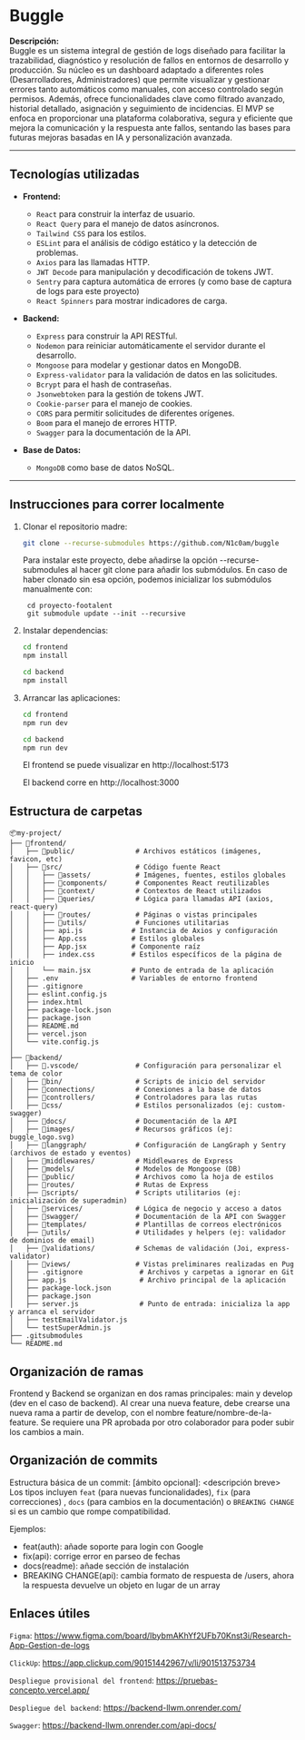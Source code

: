 # Buggle

**Descripción:**  
Buggle es un sistema integral de gestión de logs diseñado para facilitar la trazabilidad, diagnóstico y resolución de fallos en entornos de desarrollo y producción. Su núcleo es un dashboard adaptado a diferentes roles (Desarrolladores, Administradores) que permite visualizar y gestionar errores tanto automáticos como manuales, con acceso controlado según permisos. Además, ofrece funcionalidades clave como filtrado avanzado, historial detallado, asignación y seguimiento de incidencias. El MVP se enfoca en proporcionar una plataforma colaborativa, segura y eficiente que mejora la comunicación y la respuesta ante fallos, sentando las bases para futuras mejoras basadas en IA y personalización avanzada.

---

## Tecnologías utilizadas

- **Frontend:**

  - `React` para construir la interfaz de usuario.
  - `React Query` para el manejo de datos asíncronos.
  - `Tailwind CSS` para los estilos.
  - `ESLint` para el análisis de código estático y la detección de problemas.
  - `Axios` para las llamadas HTTP.
  - `JWT Decode` para manipulación y decodificación de tokens JWT.
  - `Sentry` para captura automática de errores (y como base de captura de logs para este proyecto)
  - `React Spinners` para mostrar indicadores de carga.

- **Backend:**

  - `Express` para construir la API RESTful.
  - `Nodemon` para reiniciar automáticamente el servidor durante el desarrollo.
  - `Mongoose` para modelar y gestionar datos en MongoDB.
  - `Express-validator` para la validación de datos en las solicitudes.
  - `Bcrypt` para el hash de contraseñas.
  - `Jsonwebtoken` para la gestión de tokens JWT.
  - `Cookie-parser` para el manejo de cookies.
  - `CORS` para permitir solicitudes de diferentes orígenes.
  - `Boom` para el manejo de errores HTTP.
  - `Swagger` para la documentación de la API.

- **Base de Datos:**
  - `MongoDB` como base de datos NoSQL.

---

## Instrucciones para correr localmente

1. Clonar el repositorio madre:

   ```bash
   git clone --recurse-submodules https://github.com/N1c0am/buggle
   ```

    Para instalar este proyecto, debe añadirse la opción --recurse-submodules al hacer git clone para añadir los submódulos. En caso de haber clonado sin esa opción, podemos inicializar los submódulos manualmente con:

        cd proyecto-footalent
        git submodule update --init --recursive

2. Instalar dependencias:   

   ```bash
   cd frontend
   npm install
   ```

   ```bash
   cd backend
   npm install
   ```

3. Arrancar las aplicaciones:

   ```bash
   cd frontend
   npm run dev
   ```

   ```bash
   cd backend
   npm run dev
   ```

    El frontend se puede visualizar en http://localhost:5173

    El backend corre en http://localhost:3000


## Estructura de carpetas
```
📦my-project/
├── 📁frontend/
│   ├── 📁public/               # Archivos estáticos (imágenes, favicon, etc)
│   ├── 📁src/                  # Código fuente React
│   │   ├── 📁assets/           # Imágenes, fuentes, estilos globales
│   │   ├── 📁components/       # Componentes React reutilizables
│   │   ├── 📁context/          # Contextos de React utilizados
│   │   ├── 📁queries/          # Lógica para llamadas API (axios, react-query)
│   │   ├── 📁routes/           # Páginas o vistas principales
│   │   ├── 📁utils/            # Funciones utilitarias
│   │   ├── api.js            # Instancia de Axios y configuración
│   │   ├── App.css           # Estilos globales
│   │   ├── App.jsx           # Componente raíz
│   │   ├── index.css         # Estilos específicos de la página de inicio
│   │   └── main.jsx          # Punto de entrada de la aplicación
│   ├── .env                  # Variables de entorno frontend
│   ├── .gitignore
│   ├── eslint.config.js
│   ├── index.html
│   ├── package-lock.json
│   ├── package.json
│   ├── README.md
│   ├── vercel.json
│   └── vite.config.js
│
├── 📁backend/
│   ├── 📁.vscode/              # Configuración para personalizar el tema de color
│   ├── 📁bin/                  # Scripts de inicio del servidor
│   ├── 📁connections/          # Conexiones a la base de datos
│   ├── 📁controllers/          # Controladores para las rutas
│   ├── 📁css/                  # Estilos personalizados (ej: custom-swagger)
│   ├── 📁docs/                 # Documentación de la API
│   ├── 📁images/               # Recursos gráficos (ej: buggle_logo.svg)
│   ├── 📁langgraph/            # Configuración de LangGraph y Sentry (archivos de estado y eventos)
│   ├── 📁middlewares/          # Middlewares de Express
│   ├── 📁models/               # Modelos de Mongoose (DB)
│   ├── 📁public/               # Archivos como la hoja de estilos
│   ├── 📁routes/               # Rutas de Express
│   ├── 📁scripts/              # Scripts utilitarios (ej: inicialización de superadmin)
│   ├── 📁services/             # Lógica de negocio y acceso a datos
│   ├── 📁swagger/              # Documentación de la API con Swagger
│   ├── 📁templates/            # Plantillas de correos electrónicos
│   ├── 📁utils/                # Utilidades y helpers (ej: validador de dominios de email)
│   ├── 📁validations/          # Schemas de validación (Joi, express-validator)
│   ├── 📁views/                # Vistas preliminares realizadas en Pug
│   ├── .gitignore              # Archivos y carpetas a ignorar en Git
│   ├── app.js                  # Archivo principal de la aplicación
│   ├── package-lock.json
│   ├── package.json   
│   ├── server.js               # Punto de entrada: inicializa la app y arranca el servidor      
│   ├── testEmailValidator.js        
│   └── testSuperAdmin.js
├── .gitsubmodules 
└── README.md
```

## Organización de ramas

Frontend y Backend se organizan en dos ramas principales: main y develop (dev en el caso de backend). Al crear una nueva feature, debe crearse una nueva rama a partir de develop, con el nombre feature/nombre-de-la-feature.
Se requiere una PR aprobada por otro colaborador para poder subir los cambios a main.

## Organización de commits 

Estructura básica de un commit: <tipo> [ámbito opcional]: <descripción breve>
Los tipos incluyen `feat` (para nuevas funcionalidades), `fix` (para correcciones) , `docs` (para cambios en la documentación) o `BREAKING CHANGE` si es un cambio que rompe compatibilidad.

Ejemplos:
- feat(auth): añade soporte para login con Google
- fix(api): corrige error en parseo de fechas
- docs(readme): añade sección de instalación
- BREAKING CHANGE(api): cambia formato de respuesta de /users, ahora la respuesta devuelve un objeto en lugar de un array
  
## Enlaces útiles

`Figma`: https://www.figma.com/board/IbybmAKhYf2UFb70Knst3i/Research-App-Gestion-de-logs

`ClickUp`: https://app.clickup.com/90151442967/v/li/901513753734 

`Despliegue provisional del frontend`: https://pruebas-concepto.vercel.app/

`Despliegue del backend`: https://backend-llwm.onrender.com/

`Swagger`: https://backend-llwm.onrender.com/api-docs/
